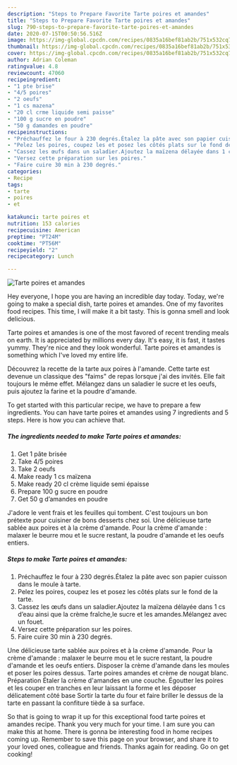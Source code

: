 ```yaml
---
description: "Steps to Prepare Favorite Tarte poires et amandes"
title: "Steps to Prepare Favorite Tarte poires et amandes"
slug: 790-steps-to-prepare-favorite-tarte-poires-et-amandes
date: 2020-07-15T00:50:56.516Z
image: https://img-global.cpcdn.com/recipes/0835a16bef81ab2b/751x532cq70/tarte-poires-et-amandes-photo-principale-de-la-recette.jpg
thumbnail: https://img-global.cpcdn.com/recipes/0835a16bef81ab2b/751x532cq70/tarte-poires-et-amandes-photo-principale-de-la-recette.jpg
cover: https://img-global.cpcdn.com/recipes/0835a16bef81ab2b/751x532cq70/tarte-poires-et-amandes-photo-principale-de-la-recette.jpg
author: Adrian Coleman
ratingvalue: 4.8
reviewcount: 47060
recipeingredient:
- "1 pte brise"
- "4/5 poires"
- "2 oeufs"
- "1 cs mazena"
- "20 cl crme liquide semi paisse"
- "100 g sucre en poudre"
- "50 g damandes en poudre"
recipeinstructions:
- "Préchauffez le four à 230 degrés.Étalez la pâte avec son papier cuisson dans le moule à tarte."
- "Pelez les poires, coupez les et posez les côtés plats sur le fond de la tarte."
- "Cassez les œufs dans un saladier.Ajoutez la maïzena délayée dans 1 cs d’eau ainsi que la crème fraîche,le sucre et les amandes.Mélangez avec un fouet."
- "Versez cette préparation sur les poires."
- "Faire cuire 30 min à 230 degrés."
categories:
- Recipe
tags:
- tarte
- poires
- et

katakunci: tarte poires et 
nutrition: 153 calories
recipecuisine: American
preptime: "PT24M"
cooktime: "PT56M"
recipeyield: "2"
recipecategory: Lunch

---
```



![Tarte poires et amandes](https://img-global.cpcdn.com/recipes/0835a16bef81ab2b/751x532cq70/tarte-poires-et-amandes-photo-principale-de-la-recette.jpg)

Hey everyone, I hope you are having an incredible day today. Today, we're going to make a special dish, tarte poires et amandes. One of my favorites food recipes. This time, I will make it a bit tasty. This is gonna smell and look delicious.

Tarte poires et amandes is one of the most favored of recent trending meals on earth. It is appreciated by millions every day. It's easy, it is fast, it tastes yummy. They're nice and they look wonderful. Tarte poires et amandes is something which I've loved my entire life.

Découvrez la recette de la tarte aux poires à l&#39;amande. Cette tarte est devenue un classique des &#34;faims&#34; de repas lorsque j&#39;ai des invités. Elle fait toujours le même effet. Mélangez dans un saladier le sucre et les oeufs, puis ajoutez la farine et la poudre d&#39;amande.


To get started with this particular recipe, we have to prepare a few ingredients. You can have tarte poires et amandes using 7 ingredients and 5 steps. Here is how you can achieve that.

<!--inarticleads1-->

##### The ingredients needed to make Tarte poires et amandes:

1. Get 1 pâte brisée
1. Take 4/5 poires
1. Take 2 oeufs
1. Make ready 1 cs maïzena
1. Make ready 20 cl crème liquide semi épaisse
1. Prepare 100 g sucre en poudre
1. Get 50 g d’amandes en poudre


J&#39;adore le vent frais et les feuilles qui tombent. C&#39;est toujours un bon prétexte pour cuisiner de bons desserts chez soi. Une délicieuse tarte sablée aux poires et à la crème d&#39;amande. Pour la crème d&#39;amande : malaxer le beurre mou et le sucre restant, la poudre d&#39;amande et les oeufs entiers. 

<!--inarticleads2-->

##### Steps to make Tarte poires et amandes:

1. Préchauffez le four à 230 degrés.Étalez la pâte avec son papier cuisson dans le moule à tarte.
1. Pelez les poires, coupez les et posez les côtés plats sur le fond de la tarte.
1. Cassez les œufs dans un saladier.Ajoutez la maïzena délayée dans 1 cs d’eau ainsi que la crème fraîche,le sucre et les amandes.Mélangez avec un fouet.
1. Versez cette préparation sur les poires.
1. Faire cuire 30 min à 230 degrés.


Une délicieuse tarte sablée aux poires et à la crème d&#39;amande. Pour la crème d&#39;amande : malaxer le beurre mou et le sucre restant, la poudre d&#39;amande et les oeufs entiers. Disposer la crème d&#39;amande dans les moules et poser les poires dessus. Tarte poires amandes et crème de nougat blanc. Préparation  Étaler la crème d&#39;amandes en une couche. Égoutter les poires et les couper en tranches en leur laissant la forme et les déposer délicatement côté base Sortir la tarte du four et faire briller le dessus de la tarte en passant la confiture tiède à sa surface. 

So that is going to wrap it up for this exceptional food tarte poires et amandes recipe. Thank you very much for your time. I am sure you can make this at home. There is gonna be interesting food in home recipes coming up. Remember to save this page on your browser, and share it to your loved ones, colleague and friends. Thanks again for reading. Go on get cooking!
